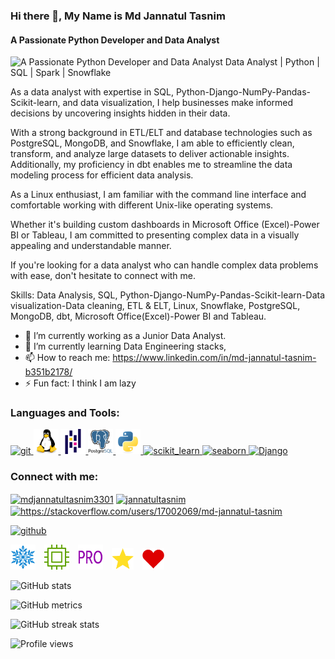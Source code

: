### Hi there 👋, My Name is Md Jannatul Tasnim
#### A Passionate Python Developer and Data Analyst
![A Passionate Python Developer and Data Analyst](https://upload.wikimedia.org/wikipedia/commons/2/20/Matrix_Digital_rain_banner.gif)
Data Analyst | Python | SQL | Spark | Snowflake

As a data analyst with expertise in SQL, Python-Django-NumPy-Pandas-Scikit-learn, and data visualization, I help businesses make informed decisions by uncovering insights hidden in their data.

With a strong background in ETL/ELT and database technologies such as PostgreSQL, MongoDB, and Snowflake, I am able to efficiently clean, transform, and analyze large datasets to deliver actionable insights. Additionally, my proficiency in dbt enables me to streamline the data modeling process for efficient data analysis.

As a Linux enthusiast, I am familiar with the command line interface and comfortable working with different Unix-like operating systems.

Whether it's building custom dashboards in Microsoft Office (Excel)-Power BI or Tableau, I am committed to presenting complex data in a visually appealing and understandable manner.

If you're looking for a data analyst who can handle complex data problems with ease, don't hesitate to connect with me.

Skills: Data Analysis, SQL, Python-Django-NumPy-Pandas-Scikit-learn-Data visualization-Data cleaning, ETL & ELT, Linux, Snowflake, PostgreSQL, MongoDB, dbt, Microsoft Office(Excel)-Power BI and Tableau.

- 🔭 I’m currently working as a Junior Data Analyst. 
- 🌱 I’m currently learning Data Engineering stacks,  
- 📫 How to reach me: https://www.linkedin.com/in/md-jannatul-tasnim-b351b2178/
- ⚡ Fun fact: I think I am lazy 

<h3 align="left">Languages and Tools:</h3>
<p align="left"> <a href="https://git-scm.com/" target="_blank" rel="noreferrer"> <img src="https://www.vectorlogo.zone/logos/git-scm/git-scm-icon.svg" alt="git" width="40" height="40"/> </a> <a href="https://www.linux.org/" target="_blank" rel="noreferrer"> <img src="https://raw.githubusercontent.com/devicons/devicon/master/icons/linux/linux-original.svg" alt="linux" width="40" height="40"/> </a> <a href="https://pandas.pydata.org/" target="_blank" rel="noreferrer"> <img src="https://raw.githubusercontent.com/devicons/devicon/2ae2a900d2f041da66e950e4d48052658d850630/icons/pandas/pandas-original.svg" alt="pandas" width="40" height="40"/> </a> <a href="https://www.postgresql.org" target="_blank" rel="noreferrer"> <img src="https://raw.githubusercontent.com/devicons/devicon/master/icons/postgresql/postgresql-original-wordmark.svg" alt="postgresql" width="40" height="40"/> </a> <a href="https://www.python.org" target="_blank" rel="noreferrer"> <img src="https://raw.githubusercontent.com/devicons/devicon/master/icons/python/python-original.svg" alt="python" width="40" height="40"/> </a> <a href="https://scikit-learn.org/" target="_blank" rel="noreferrer"> <img src="https://upload.wikimedia.org/wikipedia/commons/0/05/Scikit_learn_logo_small.svg" alt="scikit_learn" width="40" height="40"/> </a> <a href="https://seaborn.pydata.org/" target="_blank" rel="noreferrer"> <img src="https://seaborn.pydata.org/_images/logo-mark-lightbg.svg" alt="seaborn" width="40" height="40"/> </a> 
<a href="https://www.djangoproject.com/" target="_blank" rel="noreferrer"> <img src="https://static.djangoproject.com/img/logo-django.42234b631760.svg" alt="Django" width="40" height="40"/> </a> </p>
<h3 align="left">Connect with me:</h3>
<p align="left">
<a href="https://kaggle.com/mdjannatultasnim3301" target="blank"><img align="center" src="https://raw.githubusercontent.com/rahuldkjain/github-profile-readme-generator/master/src/images/icons/Social/kaggle.svg" alt="mdjannatultasnim3301" height="30" width="40" /></a>
<a href="https://www.leetcode.com/jannatultasnim" target="blank"><img align="center" src="https://raw.githubusercontent.com/rahuldkjain/github-profile-readme-generator/master/src/images/icons/Social/leet-code.svg" alt="jannatultasnim" height="30" width="40" /></a>
<a href="https://stackoverflow.com/users/https://stackoverflow.com/users/17002069/md-jannatul-tasnim" target="blank"><img align="center" src="https://raw.githubusercontent.com/rahuldkjain/github-profile-readme-generator/master/src/images/icons/Social/stack-overflow.svg" alt="https://stackoverflow.com/users/17002069/md-jannatul-tasnim" height="30" width="40" /></a>
</p>

[<img src='https://cdn.jsdelivr.net/npm/simple-icons@3.0.1/icons/github.svg' alt='github' height='40'>](https://github.com/jannatultasnim)  

<a href='https://archiveprogram.github.com/'><img src='https://raw.githubusercontent.com/acervenky/animated-github-badges/master/assets/acbadge.gif' width='40' height='40'></a> <a href='https://docs.github.com/en/developers'><img src='https://raw.githubusercontent.com/acervenky/animated-github-badges/master/assets/devbadge.gif' width='40' height='40'></a> <a href='https://github.com/pricing'><img src='https://raw.githubusercontent.com/acervenky/animated-github-badges/master/assets/pro.gif' width='40' height='40'></a> <a href='https://stars.github.com/'><img src='https://raw.githubusercontent.com/acervenky/animated-github-badges/master/assets/starbadge.gif' width='35' height='35'></a> <a href='https://docs.github.com/en/github/supporting-the-open-source-community-with-github-sponsors'><img src='https://raw.githubusercontent.com/acervenky/animated-github-badges/master/assets/sponsorbadge.gif' width='35' height='35'></a> 

![GitHub stats](https://github-readme-stats.vercel.app/api?username=jannatultasnim&show_icons=true)  

![GitHub metrics](https://metrics.lecoq.io/jannatultasnim)  

![GitHub streak stats](https://github-readme-streak-stats.herokuapp.com/?user=jannatultasnim)  

![Profile views](https://gpvc.arturio.dev/jannatultasnim)  

